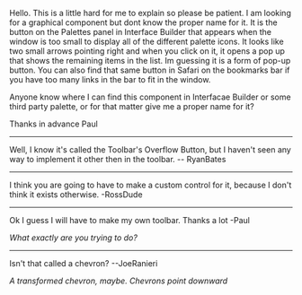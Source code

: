 Hello.  This is a little hard for me to explain so please be patient.  I am looking for a graphical component but dont know the proper name for it.  It is the button on the Palettes panel in Interface Builder that appears when the window is too small to display all of the different palette icons.  It looks like two small arrows pointing right and when you click on it, it opens a pop up that shows the remaining items in the list.  Im guessing it is a form of pop-up button.  You can also find that same button in Safari on the bookmarks bar if you have too many links in the bar to fit in the window.
 
Anyone know where I can find this component in Interfacae Builder or some third party palette, or for that matter give me a proper name for it?

Thanks in advance
Paul

----

Well, I know it's called the Toolbar's Overflow Button, but I haven't seen any way to implement it other then in the toolbar. -- RyanBates

----

I think you are going to have to make a custom control for it, because I don't think it exists otherwise. -RossDude

----

Ok I guess I will have to make my own toolbar.  Thanks a lot
-Paul

*What exactly are you trying to do?*

----
Isn't that called a chevron? --JoeRanieri

*A transformed chevron, maybe. Chevrons point downward*
